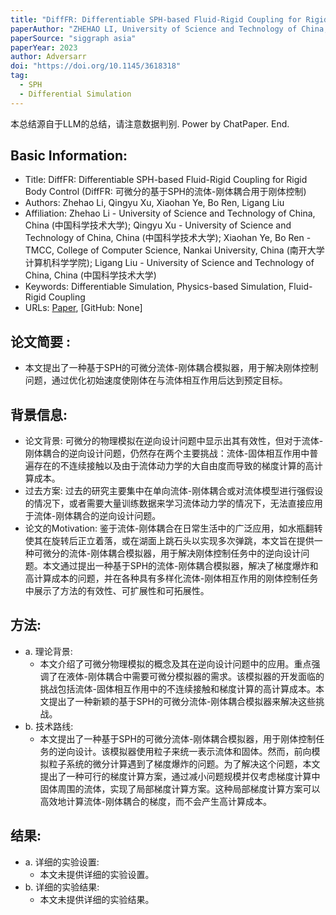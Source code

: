 ```yaml
---
title: "DiffFR: Differentiable SPH-based Fluid-Rigid Coupling for Rigid Body Control"
paperAuthor: "ZHEHAO LI, University of Science and Technology of China, China QINGYU XU, University of Science and Technology of China, China XIAOHAN YE, TMCC, College of Computer Science, Nankai University, China BO REN∗, TMCC, College of Computer Science, Nankai University, China LIGANG LIU, University of Science and Technology of China, China"
paperSource: "siggraph asia"
paperYear: 2023
author: Adversarr
doi: "https://doi.org/10.1145/3618318"
tag:
  - SPH
  - Differential Simulation
---
```




<!-- more -->

本总结源自于LLM的总结，请注意数据判别. Power by ChatPaper. End.

## Basic Information:

- Title: DiffFR: Differentiable SPH-based Fluid-Rigid Coupling for Rigid Body Control (DiffFR: 可微分的基于SPH的流体-刚体耦合用于刚体控制)
- Authors: Zhehao Li, Qingyu Xu, Xiaohan Ye, Bo Ren, Ligang Liu
- Affiliation: Zhehao Li - University of Science and Technology of China, China (中国科学技术大学); Qingyu Xu - University of Science and Technology of China, China (中国科学技术大学); Xiaohan Ye, Bo Ren - TMCC, College of Computer Science, Nankai University, China (南开大学计算机科学学院); Ligang Liu - University of Science and Technology of China, China (中国科学技术大学)
- Keywords: Differentiable Simulation, Physics-based Simulation, Fluid-Rigid Coupling
- URLs: [Paper](https://doi.org/10.1145/3618318), [GitHub: None]

## 论文简要 :

- 本文提出了一种基于SPH的可微分流体-刚体耦合模拟器，用于解决刚体控制问题，通过优化初始速度使刚体在与流体相互作用后达到预定目标。

## 背景信息:

- 论文背景: 可微分的物理模拟在逆向设计问题中显示出其有效性，但对于流体-刚体耦合的逆向设计问题，仍然存在两个主要挑战：流体-固体相互作用中普遍存在的不连续接触以及由于流体动力学的大自由度而导致的梯度计算的高计算成本。
- 过去方案: 过去的研究主要集中在单向流体-刚体耦合或对流体模型进行强假设的情况下，或者需要大量训练数据来学习流体动力学的情况下，无法直接应用于流体-刚体耦合的逆向设计问题。
- 论文的Motivation: 鉴于流体-刚体耦合在日常生活中的广泛应用，如水瓶翻转使其在旋转后正立着落，或在湖面上跳石头以实现多次弹跳，本文旨在提供一种可微分的流体-刚体耦合模拟器，用于解决刚体控制任务中的逆向设计问题。本文通过提出一种基于SPH的流体-刚体耦合模拟器，解决了梯度爆炸和高计算成本的问题，并在各种具有多样化流体-刚体相互作用的刚体控制任务中展示了方法的有效性、可扩展性和可拓展性。

## 方法:

- a. 理论背景:
  - 本文介绍了可微分物理模拟的概念及其在逆向设计问题中的应用。重点强调了在液体-刚体耦合中需要可微分模拟器的需求。该模拟器的开发面临的挑战包括流体-固体相互作用中的不连续接触和梯度计算的高计算成本。本文提出了一种新颖的基于SPH的可微分流体-刚体耦合模拟器来解决这些挑战。
- b. 技术路线:
  - 本文提出了一种基于SPH的可微分流体-刚体耦合模拟器，用于刚体控制任务的逆向设计。该模拟器使用粒子来统一表示流体和固体。然而，前向模拟粒子系统的微分计算遇到了梯度爆炸的问题。为了解决这个问题，本文提出了一种可行的梯度计算方案，通过减小问题规模并仅考虑梯度计算中固体周围的流体，实现了局部梯度计算方案。这种局部梯度计算方案可以高效地计算流体-刚体耦合的梯度，而不会产生高计算成本。

## 结果:

- a. 详细的实验设置:
  - 本文未提供详细的实验设置。
- b. 详细的实验结果:
  - 本文未提供详细的实验结果。
